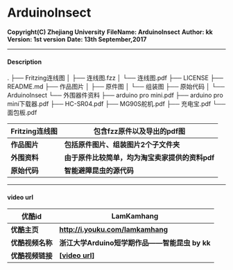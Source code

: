 # ArduinoInsect
**Copyright(C)   	Zhejiang University**
**FileName:		ArduinoInsect**
**Author:			kk**
**Version:		1st version**
**Date:			13th September,2017**

---

#### Description

.
├── Fritzing连线图
│   ├── 连线图.fzz
│   └── 连线图.pdf
├── LICENSE
├── README.md
├── 作品图片
│   ├── 原件图
│   └── 组装图
├── 原始代码
│   └── ArduinoInsect
└── 外围器件资料
    ├── arduino pro mini.pdf
    ├── arduino pro mini下载器.pdf
    ├── HC-SR04.pdf
    ├── MG90S舵机.pdf
    ├── 充电宝.pdf
    └── 面包板.pdf

| Fritzing连线图 | 包含fzz原件以及导出的pdf图                      |
| -------------- | ----------------------------------------------- |
| **作品图片**   | **包括原件图片、组装图片2个子文件夹**           |
| **外围资料**   | **由于原件比较简单，均为淘宝卖家提供的资料pdf** |
| **原始代码**   | **智能避障昆虫的源代码**                        |

---

#### video url

| 优酷id           | LamKamhang                                                   |
| ---------------- | ------------------------------------------------------------ |
| **优酷主页**     | **http://i.youku.com/lamkamhang**                            |
| **优酷视频名称** | **浙江大学Arduino短学期作品——智能昆虫 by kk**                |
| **优酷视频链接** | **[[video url](http://v.youku.com/v_show/id_XMzAyMTY2OTI0OA==)]** |

